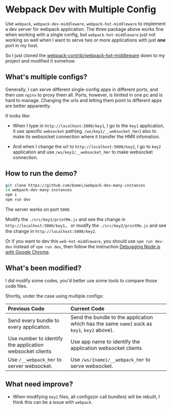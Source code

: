 # Webpack Dev with Multiple Config

Use `webpack`, `webpack-dev-middleware`, `webpack-hot-middleware` to implement a dev server for webpack application. The three package above works fine when working with a single config, but `webpack-hot-middleware` just not working so well when I want to serve two or more applications with just **one** port in my host. 

So I just cloned the [webpack-contrib/webpack-hot-middleware](https://github.com/webpack-contrib/webpack-hot-middleware) down to my project and modified it somehow.

## What's multiple configs?

Generally, I can serve different single-config apps in different ports, and then use `nginx` to proxy them all. Ports, however, is limited in one pc and is hard to manage. Changing the urls and letting them point to different apps are better apparently.

It looks like:

* When I type in `http://localhost:5000/key1`, I go to the `key1` application, it use specific `websocket` path(eg. `/ws/key1/__websocket_hmr`) also to     make its websocket connection where it transfer the HMR infomation.

* And when I change the url to `http://localhost:5000/key2`, I go to `key2` application and use `/ws/key2/__websocket_hmr` to make websocket connection.

## How to run the demo?

```bash
git clone https://github.com/bomei/webpack-dev-many-instances
cd webpack-dev-many-instances
npm i
npm run dev
```

The server works on port `5000`.

Modify the `./src/key1/printMe.js` and see the change in `http://localhost:5000/key1`， or modify the `./src/key2/printMe.js` and see the change in `http://localhost:5000/key2`.

Or if you want to dev this `web-hot-middleware`, you should use `npm run dev-dev` instead of `npm run dev`, then follow the instruction [Debugging Node.js with Google Chrome](https://medium.com/the-node-js-collection/debugging-node-js-with-google-chrome-4965b5f910f4).


## What's been modified?

I did modify some codes, you'd better use some tools to compare those code files.

Shortly, under the case using multiple configs:

|Previous Code|Current Code|
|:---|:---|
|Send every bundle to every application.|Send the bundle to the application which has the same `name`( suck as `key1`, `key2` above).|
|Use number to identify the application websocket clients|Use app name to identify the application websocket clients|
|Use `/__webpack_hmr` to server websocket.|Use `/ws/{name}/__webpack_hmr` to serve websocket.|


## What need improve?

* When modifying `key1` files, all configs(or call bundles) will be rebuilt, I think this can be a issue with `webpack`.



